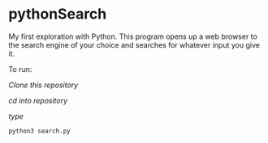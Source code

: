 # pythonSearch
My first exploration with Python. This program opens up a web browser to the search engine of your choice and searches for whatever input you give it.

To run:

*Clone this repository*

*cd into repository*

*type*

    python3 search.py
